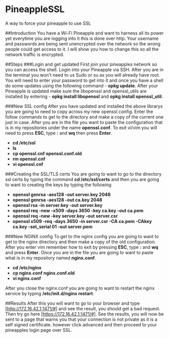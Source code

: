 # PineappleSSL
A way to force your pineapple to use SSL

##Introduction
You have a Wi-Fi Pineapple and want to harness all its power yet everytime you are logging into it this is done over http. Your username and passwords are being sent unencrypted over the network so the wrong people could get access to it. I will show you how to change this so all the network traffic is encrypted. 

##Steps
###Login and get updated
First join your pineapples network so you can access the shell. Login into your Pineapple via SSH. After you are in the terminal you won't need to us Sudo or su as you will already have root. You will need to enter your password to get into it and once you have a shell do some updates using the following command - **opkg update**. After your Pineapple is updated make sure the libopenssl and openssl_utils are installed by entering - **opkg install libopenssl** and **opkg install openssl_util**. 

###New SSL config
After you have updated and installed the above librarys you are going to need to copy across my new openssl config. Enter the follow commands to get to the directory and make a copy of the current one just in case. After you are in the file you want to paste the configuration that is in my repositories under the name **openssl.conf**. To exit vi/vim you will need to press **ESC**, type **:** and **wq** then press **Enter**.
- **cd /etc/ssl**
- **ls**
- **cp openssl.cnf openssl.conf.old**
- **rm openssl.cnf** 
- **vi openssl.cnf**

###Creating the SSL/TLS certs
You are going to want to go to the directory ssl certs by typing the command **cd /etc/ssl/certs** and then you are going to want to creating the keys by typing the following 

- **openssl genrsa -aes128 -out server.key 2048**
- **openssl genrsa -aes128 -out ca.key 2048**
- **openssl rsa -in server.key -out server.key**
- **openssl req -new -x509 -days 3650 -key ca.key -out ca.pem**
- **openssl req -new -key server.key -out server.csr**
- **openssl x509 -req -days 3650 -in server.csr -CA ca.pem -CAkey ca.key -set_serial 01 -out server.pem**

###New NGINX config
To get to the nginx config you are going to want to get to the nginx directory and then make a copy of the old configuration. After you enter vim remember how to exit by pressing **ESC**, type **:** and **wq** and press **Enter**. Once you are in the file you are going to want to paste what is in my repository named **nginx.conf**. 

- **cd /etc/nginx**
- **cp nginx.conf nginx.conf.old**
- **vi nginx.conf**

After you close the nginx.conf you are going to want to restart the nginx service by typing **/etc/init.d/nginx restart**.

##Results
After this you will want to go to your browser and type [http://172.16.42.1:1471/#] and see the result, you should get a bad request. Then try go here [https://172.16.42.1:1471/#]. See the results, you will now be sent to a page that warns you that your connection is not private as it is a self signed certificate. however click advanced and then proceed to your pineapples login page over SSL.
